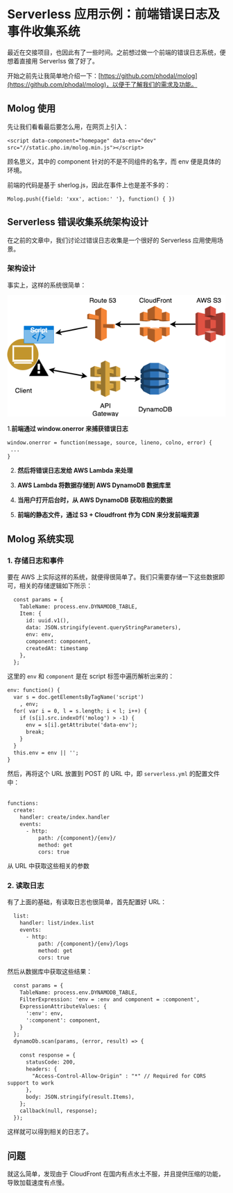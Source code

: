 Serverless 应用示例：前端错误日志及事件收集系统
===

最近在交接项目，也因此有了一些时间。之前想过做一个前端的错误日志系统，便想着直接用 Serverlss 做了好了。

开始之前先让我简单地介绍一下：[https://github.com/phodal/molog](https://github.com/phodal/molog)，以便于了解我们的需求及功能。

Molog 使用
---

先让我们看看最后要怎么用，在网页上引入：

```
<script data-component="homepage" data-env="dev" src="//static.pho.im/molog.min.js"></script>
```

顾名思义，其中的 component 针对的不是不同组件的名字，而 env 便是具体的环境。

前端的代码是基于 sherlog.js，因此在事件上也是差不多的：

```
Molog.push({field: 'xxx', action:' '}, function() { })
```

Serverless 错误收集系统架构设计
---

在之前的文章中，我们讨论过错误日志收集是一个很好的 Serverless 应用使用场景。

### 架构设计

事实上，这样的系统很简单：

![系统架构图](images/molog-architecture.png)

1.**前端通过 window.onerror 来捕获错误日志**

```
window.onerror = function(message, source, lineno, colno, error) {
 ... 
}
```

2. **然后将错误日志发给 AWS Lambda 来处理**

3. **AWS Lambda 将数据存储到 AWS DynamoDB 数据库里**

4. **当用户打开后台时，从 AWS DynamoDB 获取相应的数据**

5. **前端的静态文件，通过 S3 + Cloudfront 作为 CDN 来分发前端资源**

Molog 系统实现
---

### 1. 存储日志和事件

要在 AWS 上实际这样的系统，就便得很简单了。我们只需要存储一下这些数据即可，相关的存储逻辑如下所示：

```
  const params = {
    TableName: process.env.DYNAMODB_TABLE,
    Item: {
      id: uuid.v1(),
      data: JSON.stringify(event.queryStringParameters),
      env: env,
      component: component,
      createdAt: timestamp
    },
  };
```

这里的 ``env`` 和 ``component`` 是在 script 标签中遍历解析出来的：

```
env: function() {
  var s = doc.getElementsByTagName('script')
    , env;
  for( var i = 0, l = s.length; i < l; i++) {
    if (s[i].src.indexOf('molog') > -1) {
      env = s[i].getAttribute('data-env');
      break;
    }
  }
  this.env = env || '';
}
```

然后，再将这个 URL 放置到 POST 的 URL 中，即 ``serverless.yml`` 的配置文件中：

```

functions:
  create:
    handler: create/index.handler
    events:
      - http:
          path: /{component}/{env}/
          method: get
          cors: true
```

从 URL 中获取这些相关的参数

### 2. 读取日志

有了上面的基础，有读取日志也很简单，首先配置好 URL：

```
  list:
    handler: list/index.list
    events:
      - http:
          path: /{component}/{env}/logs
          method: get
          cors: true
```

然后从数据库中获取这些结果：

```
  const params = {
    TableName: process.env.DYNAMODB_TABLE,
    FilterExpression: 'env = :env and component = :component',
    ExpressionAttributeValues: {
      ':env': env,
      ':component': component,
    }
  };
  dynamoDb.scan(params, (error, result) => {

    const response = {
      statusCode: 200,
      headers: {
        "Access-Control-Allow-Origin" : "*" // Required for CORS support to work
      },
      body: JSON.stringify(result.Items),
    };
    callback(null, response);
  });
```

这样就可以得到相关的日志了。

问题
---

就这么简单，发现由于  CloudFront 在国内有点水土不服，并且提供压缩的功能，导致加载速度有点慢。
